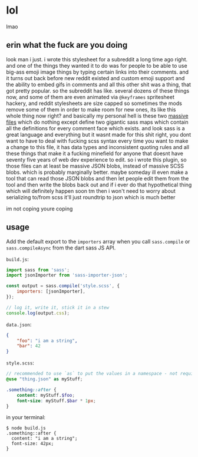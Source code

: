 # lol

lmao

## erin what the fuck are you doing

look man i just. i wrote this stylesheet for a subreddit a long time ago right.
and one of the things they wanted it to do was for people to be able to use
big-ass emoji image things by typing certain links into their comments. and it
turns out back before new reddit existed and custom emoji support and the
ability to embed gifs in comments and all this other shit was a thing, that got
pretty popular. so the subreddit has like. several dozens of these things now,
and some of them are even animated via `@keyframes` spritesheet hackery, and
reddit stylesheets are size capped so sometimes the mods remove some of them in
order to make room for new ones, its like this whole thing now right? and
basically my personal hell is these two
[massive](https://github.com/r-anime/stylesheet/blob/e398e51dd135fc6af0f572f8410f0471e6d10ce4/src/_commentfaces-static.scss)
[files](https://github.com/r-anime/stylesheet/blob/e398e51dd135fc6af0f572f8410f0471e6d10ce4/src/_commentfaces-animated.scss)
which do nothing except define two gigantic sass maps which contain all the
definitions for every comment face which exists. and look sass is a great
language and everything but it wasnt made for this shit right, you dont want to
have to deal with fucking scss syntax every time you want to make a change to
this file, it has data types and inconsistent quoting rules and all these things
that make it a fucking minefield for anyone that doesnt have seventy five years
of web dev experience to edit. so i wrote this plugin, so those files can at
least be massive JSON blobs, instead of massive SCSS blobs. which is probably
marginally better. maybe someday ill even make a tool that can read those JSON
blobs and then let people edit them from the tool and then write the blobs back
out and if i ever do that hypothetical thing which will definitely happen soon
tm then i won't need to worry about serializing to/from scss it'll just
roundtrip to json which is much better

im not coping youre coping

## usage

Add the default export to the `importers` array when you call `sass.compile` or
`sass.compileAsync` from the dart sass JS API.

`build.js`:

```js
import sass from 'sass';
import jsonImporter from 'sass-importer-json';

const output = sass.compile('style.scss', {
	importers: [jsonImporter],
});

// log it, write it, stick it in a stew
console.log(output.css);
```

`data.json`:

```json
{
	"foo": "i am a string",
	"bar": 42
}
```

`style.scss`:

```scss
// recommended to use `as` to put the values in a namespace - not required tho
@use "thing.json" as myStuff;

.something::after {
	content: myStuff.$foo;
	font-size: myStuff.$bar * 1px;
}
```

in your terminal:

```
$ node build.js
.something::after {
  content: "i am a string";
  font-size: 42px;
}
```
